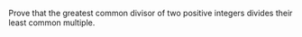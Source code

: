 Prove that the greatest common divisor of two positive integers divides their least common multiple.